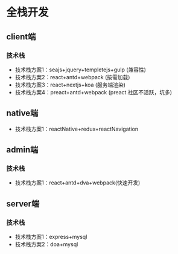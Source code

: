 
# 全栈开发

## client端

### 技术栈

- 技术栈方案1：seajs+jquery+templetejs+gulp (兼容性)
- 技术栈方案2：react+antd+webpack (按需加载)
- 技术栈方案3：react+nextjs+koa (服务端渲染)
- 技术栈方案4：preact+antd+webpack (preact 社区不活跃，坑多)

## native端

- 技术栈方案1：reactNative+redux+reactNavigation


## admin端

### 技术栈

- 技术栈方案1：react+antd+dva+webpack(快速开发)


## server端

### 技术栈

- 技术栈方案1：express+mysql
- 技术栈方案2：doa+mysql
